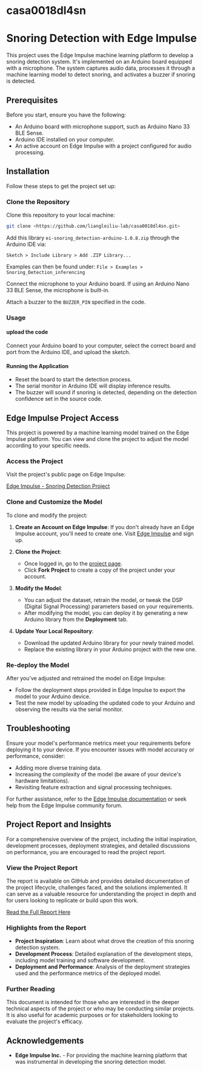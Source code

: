 # casa0018dl4sn
# Snoring Detection with Edge Impulse

This project uses the Edge Impulse machine learning platform to develop a snoring detection system. It's implemented on an Arduino board equipped with a microphone. The system captures audio data, processes it through a machine learning model to detect snoring, and activates a buzzer if snoring is detected.

## Prerequisites

Before you start, ensure you have the following:

- An Arduino board with microphone support, such as Arduino Nano 33 BLE Sense.
- Arduino IDE installed on your computer.
- An active account on Edge Impulse with a project configured for audio processing.

## Installation

Follow these steps to get the project set up:

### Clone the Repository

Clone this repository to your local machine:

```bash
git clone <https://github.com/liangleiliu-lab/casa0018dl4sn.git>
```
Add this library ```ei-snoring_detection-arduino-1.0.8.zip``` through the Arduino IDE via: 

```Sketch > Include Library > Add .ZIP Library...```

Examples can then be found under:
```File > Examples > Snoring_Detection_inferencing``` 

Connect the microphone to your Arduino board. If using an Arduino Nano 33 BLE Sense, the microphone is built-in.

Attach a buzzer to the ```BUZZER_PIN``` specified in the code.

### Usage 

#### upload the code 
Connect your Arduino board to your computer, select the correct board and port from the Arduino IDE, and upload the sketch.

#### Running the Application

- Reset the board to start the detection process.
- The serial monitor in Arduino IDE will display inference results.
- The buzzer will sound if snoring is detected, depending on the detection confidence set in the source code.
## Edge Impulse Project Access

This project is powered by a machine learning model trained on the Edge Impulse platform. You can view and clone the project to adjust the model according to your specific needs.

### Access the Project

Visit the project's public page on Edge Impulse:

[Edge Impulse - Snoring Detection Project](https://studio.edgeimpulse.com/public/381731/live)

### Clone and Customize the Model

To clone and modify the project:

1. **Create an Account on Edge Impulse**:
   If you don't already have an Edge Impulse account, you'll need to create one. Visit [Edge Impulse](https://www.edgeimpulse.com) and sign up.

2. **Clone the Project**:
   - Once logged in, go to the [project page](https://studio.edgeimpulse.com/public/381731/live).
   - Click **Fork Project** to create a copy of the project under your account.

3. **Modify the Model**:
   - You can adjust the dataset, retrain the model, or tweak the DSP (Digital Signal Processing) parameters based on your requirements.
   - After modifying the model, you can deploy it by generating a new Arduino library from the **Deployment** tab.

4. **Update Your Local Repository**:
   - Download the updated Arduino library for your newly trained model.
   - Replace the existing library in your Arduino project with the new one.

### Re-deploy the Model

After you've adjusted and retrained the model on Edge Impulse:

- Follow the deployment steps provided in Edge Impulse to export the model to your Arduino device.
- Test the new model by uploading the updated code to your Arduino and observing the results via the serial monitor.

## Troubleshooting

Ensure your model's performance metrics meet your requirements before deploying it to your device. If you encounter issues with model accuracy or performance, consider:

- Adding more diverse training data.
- Increasing the complexity of the model (be aware of your device's hardware limitations).
- Revisiting feature extraction and signal processing techniques.


For further assistance, refer to the [Edge Impulse documentation](https://docs.edgeimpulse.com) or seek help from the Edge Impulse community forum.

## Project Report and Insights

For a comprehensive overview of the project, including the initial inspiration, development processes, deployment strategies, and detailed discussions on performance, you are encouraged to read the project report.

### View the Project Report

The report is available on GitHub and provides detailed documentation of the project lifecycle, challenges faced, and the solutions implemented. It can serve as a valuable resource for understanding the project in depth and for users looking to replicate or build upon this work.

[Read the Full Report Here](https://github.com/liangleiliu-lab/casa0018dl4sn/blob/main/casa0018_assessment_report_liangleiliu.pdf)

### Highlights from the Report

- **Project Inspiration**: Learn about what drove the creation of this snoring detection system.
- **Development Process**: Detailed explanation of the development steps, including model training and software development.
- **Deployment and Performance**: Analysis of the deployment strategies used and the performance metrics of the deployed model.

### Further Reading

This document is intended for those who are interested in the deeper technical aspects of the project or who may be conducting similar projects. It is also useful for academic purposes or for stakeholders looking to evaluate the project's efficacy.


## Acknowledgements

- **Edge Impulse Inc.** - For providing the machine learning platform that was instrumental in developing the snoring detection model.


